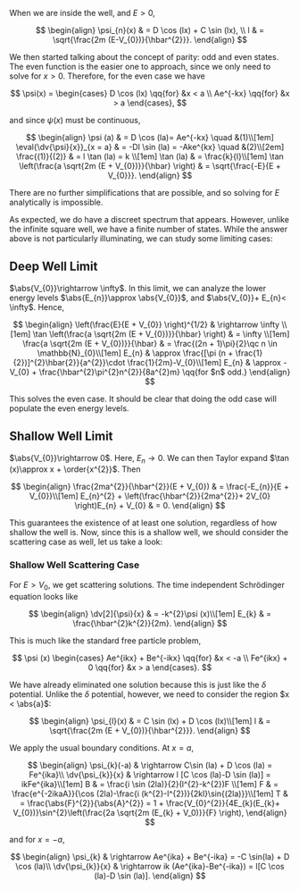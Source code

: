 When we are inside the well, and $E > 0$,

$$
\begin{align}
\psi_{n}(x) & = D \cos (lx) + C \sin (lx), \\
l & = \sqrt{\frac{2m (E-V_{0})}{\hbar^{2}}}.
\end{align}
$$

We then started talking about the concept of parity: odd and even states. The even function is the easier one to approach, since we only need to solve for $x > 0$. Therefore, for the even case we have

$$
\psi(x) = 
\begin{cases}
D \cos (lx) \qq{for} &x < a \\
Ae^{-kx} \qq{for} &x > a
\end{cases},
$$

and since $\psi (x)$ must be continuous,

$$
\begin{align}
\psi (a) & = D \cos (la)= Ae^{-kx} \quad &(1)\\[1em]
\eval{\dv{\psi}{x}}_{x = a} & = -Dl \sin (la) = -Ake^{kx} \quad &(2)\\[2em]
\frac{(1)}{(2)} & = l \tan (la) = k \\[1em]
\tan (la) & = \frac{k}{l}\\[1em]
\tan \left(\frac{a \sqrt{2m (E + V_{0})}}{\hbar} \right) & = \sqrt{\frac{-E}{E + V_{0}}}.
\end{align}
$$

There are no further  simplifications that are possible, and so solving for $E$ analytically is impossible.

As expected, we do have a discreet spectrum that appears. However, unlike the infinite square well, we have a finite number of states. While the answer above is not particularly illuminating, we can study some limiting cases:

## Deep Well Limit

$\abs{V_{0}}\rightarrow \infty$. In this limit, we can analyze the lower energy levels $\abs{E_{n}}\approx \abs{V_{0}}$, and $\abs{V_{0}}+ E_{n}< \infty$. Hence,

$$
\begin{align}
\left(\frac{E}{E + V_{0}} \right)^{1/2} & \rightarrow \infty \\[1em]
\tan \left(\frac{a \sqrt{2m (E + V_{0})}}{\hbar} \right) & = \infty \\[1em]
\frac{a \sqrt{2m (E + V_{0})}}{\hbar} & = \frac{(2n + 1)\pi}{2}\qc n \in \mathbb{N}_{0}\\[1em]
E_{n} & \approx \frac{[\pi (n + \frac{1}{2})]^{2}\hbar{2}}{a^{2}}\cdot \frac{1}{2m}-V_{0}\\[1em]
E_{n} & \approx -V_{0} + \frac{\hbar^{2}\pi^{2}n^{2}}{8a^{2}m} \qq{for $n$ odd.}
\end{align}
$$

This solves the even case. It should be clear that doing the odd case will populate the even energy levels.

## Shallow Well Limit

$\abs{V_{0}}\rightarrow 0$. Here, $E_{n}\rightarrow 0$. We can then Taylor expand $\tan (x)\approx x + \order{x^{2}}$. Then

$$
\begin{align}
\frac{2ma^{2}}{\hbar^{2}}(E + V_{0}) & = \frac{-E_{n}}{E + V_{0}}\\[1em]
E_{n}^{2} + \left(\frac{\hbar^{2}}{2ma^{2}}+ 2V_{0} \right)E_{n} + V_{0} & = 0.
\end{align}
$$

This guarantees the existence of at least one solution, regardless of how shallow the well is. Now, since this is a shallow well, we should consider the scattering case as well, let us take a look:

### Shallow Well Scattering Case

For $E > V_{0}$, we get scattering solutions. The time independent Schrödinger equation looks like

$$
\begin{align}
\dv[2]{\psi}{x} & = -k^{2}\psi (x)\\[1em]
E_{k} & = \frac{\hbar^{2}k^{2}}{2m}.
\end{align}
$$

This is much like the standard free particle problem,

$$
\psi (x)
\begin{cases}
Ae^{ikx} + Be^{-ikx} \qq{for} &x < -a \\
Fe^{ikx} + 0 \qq{for} &x > a
\end{cases}.
$$

We have already eliminated one solution because this is just like the $\delta$ potential. Unlike the $\delta$ potential, however, we need to consider the region $x < \abs{a}$:

$$
\begin{align}
\psi_{l}(x) & = C \sin (lx) + D \cos (lx)\\[1em]
l & = \sqrt{\frac{2m (E + V_{0})}{\hbar^{2}}}.
\end{align}
$$

We apply the usual boundary conditions. At $x = a$,

$$
\begin{align}
\psi_{k}(-a) &  \rightarrow C\sin (la) + D \cos (la) = Fe^{ika}\\
\dv{\psi_{k}}{x} & \rightarrow l [C \cos (la)-D \sin (la)] = ikFe^{ika}\\[1em]
B & = \frac{i \sin (2la)}{2}(l^{2}-k^{2})F \\[1em]
F & = \frac{e^{-2ikaA}}{\cos (2la)-\frac{i (k^{2}-l^{2})}{2kl}\sin{(2la)}}\\[1em]
T & = \frac{\abs{F}^{2}}{\abs{A}^{2}} = 1 + \frac{V_{0}^{2}}{4E_{k}(E_{k}+ V_{0})}\sin^{2}\left(\frac{2a \sqrt{2m (E_{k} + V_0)}}{F} \right),
\end{align}
$$

and for $x =-a$,

$$
\begin{align}
\psi_{k} & \rightarrow Ae^{ika} + Be^{-ika} = -C \sin(la) + D \cos (la)\\
\dv{\psi_{k}}{x} & \rightarrow ik (Ae^{ika}-Be^{-ika}) = l[C \cos (la)-D \sin (la)].
\end{align}
$$